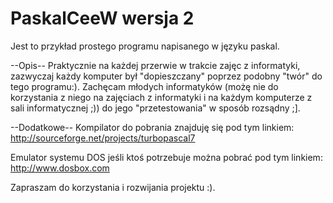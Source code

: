 # PaskalCeeW wersja 2
Jest to przykład prostego programu napisanego w języku paskal.

--Opis--
Praktycznie na każdej przerwie w trakcie zajęc z informatyki, zazwyczaj każdy komputer był "dopieszczany" poprzez podobny "twór" do tego programu:). Zachęcam młodych informatyków (możę nie do korzystania z niego na zajęciach z informatyki i na każdym komputerze z sali informatycznej ;)) do jego "przetestowania" w sposób rozsądny ;].

--Dodatkowe--
Kompilator do pobrania znajduję się pod tym linkiem:
http://sourceforge.net/projects/turbopascal7

Emulator systemu DOS jeśli ktoś potrzebuje można pobrać pod tym linkiem:
http://www.dosbox.com

Zapraszam do korzystania i rozwijania projektu :).
